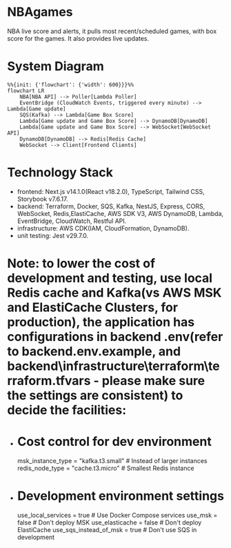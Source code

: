 # NBAgames
NBA live score and alerts, it pulls most recent/scheduled games, with box score for the games. It also provides live updates.

# System Diagram
```mermaid
%%{init: {'flowchart': {'width': 600}}}%%
flowchart LR
    NBA[NBA API] --> Poller[Lambda Poller]
    EventBridge (CloudWatch Events, triggered every minute) --> Lambda[Game update]
    SQS(Kafka) --> Lambda[Game Box Score]
    Lambda[Game update and Game Box Score] --> DynamoDB[DynamoDB]
    Lambda[Game update and Game Box Score] --> WebSocket[WebSocket API]
    DynamoDB[DynamoDB] --> Redis[Redis Cache]
    WebSocket --> Client[Frontend Clients]
```

# Technology Stack
 - frontend:  Next.js v14.1.0(React v18.2.0), TypeScript, Tailwind CSS, Storybook v7.6.17.
 - backend: Terraform, Docker, SQS, Kafka, NestJS, Express, CORS, WebSocket, Redis,ElastiCache, AWS SDK V3, AWS DynamoDB, Lambda, EventBridge, CloudWatch, Restful API.
 - infrastructure: AWS CDK(IAM, CloudFormation, DynamoDB).
 - unit testing: Jest v29.7.0.

# Note: to lower the cost of development and testing, use local Redis cache and Kafka(vs AWS MSK and ElastiCache Clusters, for production), the application has configurations in backend .env(refer to backend\.env.example, and backend\infrastructure\terraform\terraform.tfvars - please make sure the settings are consistent) to decide the facilities:
- # Cost control for dev environment
    msk_instance_type = "kafka.t3.small"      # Instead of larger instances
    redis_node_type = "cache.t3.micro"        # Smallest Redis instance

- # Development environment settings
    use_local_services = true    # Use Docker Compose services
    use_msk = false             # Don't deploy MSK
    use_elasticache = false     # Don't deploy ElastiCache
    use_sqs_instead_of_msk = true  # Don't use SQS in development
